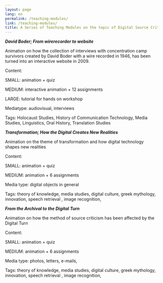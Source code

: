 ```yaml
---
layout: page
lang: en
permalink: /teaching-modules/
link: /teaching-modules/
title: A Series of Teaching Modules on the topic of Digital Source Criticism
---
```



 
<!-- more -->

***David Boder; From wirerecorder to website***

Animation on how the collection of interviews with concentration camp survivors created by David Boder with a wire 
recorded in 1946, has been turned into an interactive website in 2009. 

Content:

SMALL: animation + quiz

MEDIUM: interactive animation + 12 assignments 

LARGE: tutorial for hands on workshop

Mediatype: audiovisual, interviews

Tags: Holocaust Studies, History of Communication Technology, Media Studies, Linguistics, Oral History, Translation Studies 

<!-- more -->


***Transformation; How the Digital Creates New Realities***

Animation on the theme of transformation and how digital technology shapes new realities 

Content:

SMALL:  animation + quiz 

MEDIUM: animation + 6 assignments 

Media type: digital objects in general 

Tags: theory of knowledge, media studies, digital culture, greek mythology, innovation, speech retrieval , 
image recognition, 

<!-- more -->


***From the Archival to the Digital Turn*** 

Animation on how the method of source criticism has been affected by the Digital Turn

Content:

SMALL:  animation + quiz 

MEDIUM: animation + 6 assignments 

Media type: photos, letters, e-mails, 

Tags: theory of knowledge, media studies, digital culture, greek mythology, innovation, speech retrieval , 
image recognition, 

<!-- more -->

